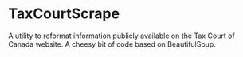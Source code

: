 # TaxCourtScrape
A utility to reformat information publicly available on the Tax Court of Canada website. 
A cheesy bit of code based on BeautifulSoup.
